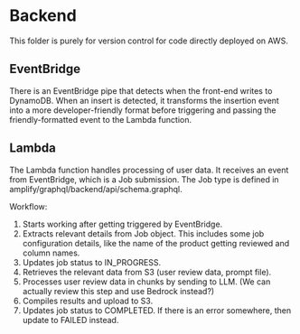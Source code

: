 # Backend

This folder is purely for version control for code directly deployed on AWS.

## EventBridge

There is an EventBridge pipe that detects when the front-end writes to DynamoDB. When an insert is detected, it transforms the insertion event into a more developer-friendly format before triggering and passing the friendly-formatted event to the Lambda function.

## Lambda

The Lambda function handles processing of user data. It receives an event from EventBridge, which is a Job submission. The Job type is defined in amplify/graphql/backend/api/schema.graphql.

Workflow:

1. Starts working after getting triggered by EventBridge.
2. Extracts relevant details from Job object. This includes some job configuration details, like the name of the product getting reviewed and column names.
3. Updates job status to IN_PROGRESS.
4. Retrieves the relevant data from S3 (user review data, prompt file).
5. Processes user review data in chunks by sending to LLM. (We can actually review this step and use Bedrock instead?)
6. Compiles results and upload to S3.
7. Updates job status to COMPLETED. If there is an error somewhere, then update to FAILED instead.
